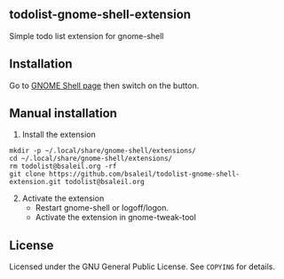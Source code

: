 ## todolist-gnome-shell-extension

Simple todo list extension for gnome-shell

## Installation

Go to [GNOME Shell page](https://extensions.gnome.org/extension/162/todo-list/) then switch on the button.

## Manual installation

1. Install the extension
```
mkdir -p ~/.local/share/gnome-shell/extensions/
cd ~/.local/share/gnome-shell/extensions/
rm todolist@bsaleil.org -rf
git clone https://github.com/bsaleil/todolist-gnome-shell-extension.git todolist@bsaleil.org
```

2. Activate the extension
    * Restart gnome-shell or logoff/logon.
    * Activate the extension in gnome-tweak-tool

## License

Licensed under the GNU General Public License. See `COPYING` for details.
